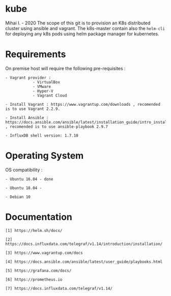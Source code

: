 # kube
Mihai I. - 2020
The scope of this git is to provision an K8s distributed cluster using ansible and vagrant. 
The k8s-master contain also the ```helm-cli``` for deploying any k8s pods using helm package manager for kubernetes.


# Requirements
On premise host will require the following pre-requisites :

    - Vagrant provider : 
                - VirtualBox
                - VMware
                - Hyper-V
                - Vagrant Cloud

    - Install Vagrant : https://www.vagrantup.com/downloads , recomended is to use Vagrant 2.2.9.
    
    - Install Ansible : https://docs.ansible.com/ansible/latest/installation_guide/intro_installation.html , recomended is to use ansible-playbook 2.9.7

    - InfluxDB shell version: 1.7.10

# Operating System 
OS compatibility :

    - Ubuntu 16.04 - done
    
    - Ubuntu 18.04 - 

    - Debian 10

# Documentation
```
[1] https://helm.sh/docs/

[2] https://docs.influxdata.com/telegraf/v1.14/introduction/installation/

[3] https://www.vagrantup.com/docs

[4] https://docs.ansible.com/ansible/latest/user_guide/playbooks.html

[5] https://grafana.com/docs/

[6] https://prometheus.io

[7] https://docs.influxdata.com/telegraf/v1.14/

```
